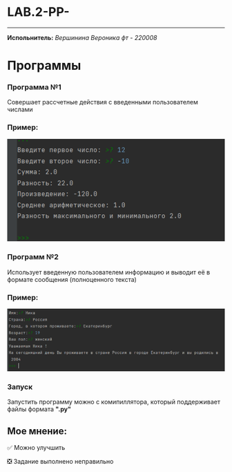 # LAB.2-PP-
____
__Испольнитель:__
*Вершинина Вероника фт - 220008*
# Программы 
### Программа №1
Совершает рассчетные действия с введенными пользователем числами
### Пример:
![Alt-текст](https://github.com/Nemious/LAB.2-PP-/blob/main/%D0%A2%D0%B5%D1%81%D1%82%D1%8B%20%D0%BA%D0%BE%D0%B4%D0%B0/%D0%A2%D0%B5%D1%81%D1%82%201%20%D0%B7%D0%B0%D0%B4%D0%B0%D0%BD%D0%B8%D0%B5.png?raw=true)
 
### Программ №2
Использует введенную пользователем информацию и выводит её в формате сообщения (полноценного текста)
### Пример:
![Alt-текст](https://github.com/Nemious/LAB.2-PP-/blob/main/%D0%A2%D0%B5%D1%81%D1%82%D1%8B%20%D0%BA%D0%BE%D0%B4%D0%B0/%D0%A2%D0%B5%D1%81%D1%82%202%20%D0%B7%D0%B0%D0%B4%D0%B0%D0%BD%D0%B8%D0%B5.png?raw=true)

### Запуск
Запустить программу можно с комипиллятора, который поддерживает файлы формата __".py"__

## Мое мнение:
:white_check_mark: Можно улучшить

:negative_squared_cross_mark: Задание выполнено неправильно

   
